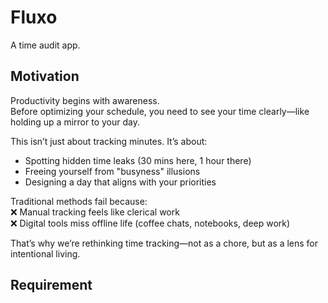 # Fluxo
A time audit app.

## Motivation
Productivity begins with awareness.  
Before optimizing your schedule, you need to see your time clearly—like holding up a mirror to your day.

This isn’t just about tracking minutes. It’s about:

- Spotting hidden time leaks (30 mins here, 1 hour there)
- Freeing yourself from "busyness" illusions
- Designing a day that aligns with your priorities

Traditional methods fail because:  
❌ Manual tracking feels like clerical work  
❌ Digital tools miss offline life (coffee chats, notebooks, deep work)  

That’s why we’re rethinking time tracking—not as a chore, but as a lens for intentional living.

## Requirement
